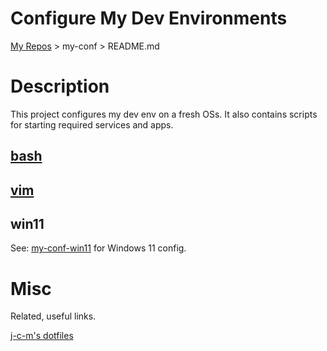 # Configure My Dev Environments

  [My Repos](https://github.com/annebrown/?tab=repositories) > my-conf >  README.md    

# Description

This project configures my dev env on a fresh OSs.  It also contains scripts for starting required services and apps.     

## [bash](bash/README.md)

## [vim](vim/README.md)

## win11

See: [my-conf-win11](https://github.com/annebrown/my-conf-win11) for Windows 11 config.

# Misc

Related, useful links.

[j-c-m's dotfiles](./common-dotfiles/README.md)